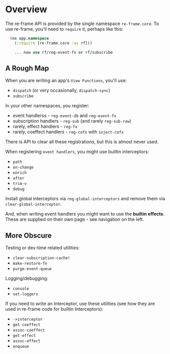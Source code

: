 # Overview

The re-frame API is provided by the single namespace `re-frame.core`. To use re-frame, you'll 
need to `require` it, perhaps like this:
```clj
  (ns app.namespace
    (:require [re-frame.core :as rf]))

    ... now use rf/reg-event-fx or rf/subscribe
```

## A Rough Map 

When you are writing an app's `View Functions`, you'll use:

  - `dispatch` (or very occasionally, `dispatch-sync`)
  - `subscribe`

In your other namespaces, you register:

  - event handlerss - `reg-event-db` and `reg-event-fx`
  - subscription handlers - `reg-sub` (and rarely `reg-sub-raw`)
  - rarely, effect handlers - `reg-fx` 
  - rarely, coeffect handlers - `reg-cofx` with `inject-cofx`

There is API to clear all these registrations, but this is almost never used.

When registering `event handlers`, you might use builtin interceptors: 

  - `path`
  - `on-change`
  - `enrich`
  - `after`
  - `trim-v`
  - `debug`

Install global interceptors via `reg-global-interceptors` and remove them via `clear-global-interceptor`.

And, when writing event handlers you might want to use the **builtin effects**. These are supplied on their own page - see navigation on the left.

## More Obscure

Testing or dev-time related utilities:

  - `clear-subscription-cache!`
  - `make-restore-fn`
  - `purge-event-queue`

Logging/debugging:

  - `console`
  - `set-loggers`


If you need to write an Interceptor, use these utilities (see how they are used in re-frame code for builtin Interceptors):

  - `->interceptor`
  - `get-coeffect` 
  - `assoc-coeffect`
  - `get-effect`
  - `assoc-effect`
  - `enqueue`
